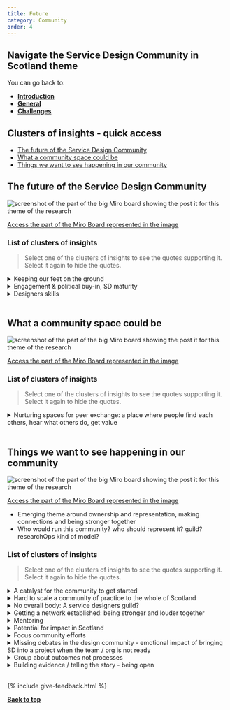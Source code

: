 ```yaml
---
title: Future
category: Community
order: 4
---
```


<div class="nav-panel">
   <h2>Navigate the Service Design Community in Scotland theme</h2>
   <p style="margin-bottom: 0">You can go back to:</p>
   <ul>
      <li><a href="/practitioner-stories/Community/intro"><strong>Introduction</strong></a></li>
            <li><a href="/practitioner-stories/Community/general"><strong>General</strong></a></li>
      <li><a href="/practitioner-stories/Community/challenges"><strong>Challenges</strong></a></li>
   </ul>
</div>

<h2 class="top-line">Clusters of insights - quick access</h2>

- [The future of the Service Design Community](#the-future-of-the-service-design-community)
- [What a community space could be](#what-a-community-space-could-be)
- [Things we want to see happening in our community](#things-we-want-to-see-happening-in-our-community)


<h2 class="top-line" id="the-future-of-the-service-design-community">The future of the Service Design Community</h2>

![screenshot of the part of the big Miro board showing the post it for this theme of the research](/practitioner-stories/images/Community/community-future.png)

<p><a href="https://miro.com/app/board/o9J_ldOzA14=/?moveToWidget=3074457352333735746&cot=14" target="_blank">Access the part of the Miro Board represented in the image</a></p>

### List of clusters of insights

> Select one of the clusters of insights to see the quotes supporting it. Select it again to hide the quotes.

 <details>
 <summary>Keeping our feet on the ground</summary>
 <ul>
    <li>Sometimes there are tendencies in service design circles to talk quite grandly, about grand ideas.  I think there is space for that, but we also need to keep our feet on the ground a little bit and make sure that what we‘re doing is practical and is actually improving things for people</li>
 </ul>
 </details>
  <details>
 <summary>Engagement & political buy-in, SD maturity</summary>
 <ul>
    <li>I think in the future is getting to this higher level of maturity with service design and getting much more engagement and that political buy-in as</li>
 </ul>
 </details>
  <details>
 <summary>Designers skills</summary>
 <ul>
    <li>I would like to see a sort of future fleet of service designers, who [are] all quite comfortable drawing and sharing stuff early, who understand how to work in an agile environment, because it so rare to work on a design project that isn’t also digital</li>
    <li>So, understanding how to work iteratively, start with an MVP, build up your ideas over time as you test things, and understand how that technical world can be converted into a design world. And the two can work alongside each other. I think an understanding of that methodology is pretty vital</li>
 </ul>
 </details>
<br>


<h2 class="top-line" id="what-a-community-space-could-be">What a community space could be</h2>

![screenshot of the part of the big Miro board showing the post it for this theme of the research](/practitioner-stories/images/Community/community-space-future.png)

<p><a href="https://miro.com/app/board/o9J_ldOzA14=/?moveToWidget=3074457352333740698&cot=14" target="_blank">Access the part of the Miro Board represented in the image</a></p>

### List of clusters of insights

> Select one of the clusters of insights to see the quotes supporting it. Select it again to hide the quotes.

 <details>
 <summary>Nurturing spaces for peer exchange: a place where people find each others, hear what others do, get value</summary>
 <ul>
    <li>Creating a kind of peer exchange market place, helping people feel safe and nurtured. It's less about giving them the thing they need, which might be a workbook or a training module, and more about creating that environment where people come, find each other and start to flourish and develop naturally as a network of people</li>
    <li>Be gently nudged by somebody or a group of people but not necessarily held so for example, there is a Slack group that's on the go, and for some people it's a really great place to find each other, DM each other. I think community management is needed in that space, but simple to keep the thing vibrant and informed, helping people get value from spending time in that space, that ultimately benefit the wider community in Scotland</li>
    <li>Need a space to bring people together occasionally, have some ritual around, have a library, you know. [...] I think if there was something with a feeling of shared ownership, that would be what I think the future should be</li>
    <li>It's very good to have just cross-organisational forums</li>
    <li>You end up having meetups, you end up having an agenda, is it a place where everyone connects? something you dip in and out of, something that becomes like an umbrella over your working practice. So I don't know how you would get there. I'm not saying these things are bad by the way. I think these things are really good, to have regular communities where you can go to</li>
 </ul>
 </details>
<br>


<h2 class="top-line" id="things-we-want-to-see-happening-in-our-community">Things we want to see happening in our community</h2>

![screenshot of the part of the big Miro board showing the post it for this theme of the research](/practitioner-stories/images/Community/community-want.png)

<p><a href="https://miro.com/app/board/o9J_ldOzA14=/?moveToWidget=3074457352333736533&cot=14" target="_blank">Access the part of the Miro Board represented in the image</a></p>

- Emerging theme around ownership and representation, making connections and being stronger together
- Who would run this community? who should represent it? guild? researchOps kind of model?

### List of clusters of insights

> Select one of the clusters of insights to see the quotes supporting it. Select it again to hide the quotes.

 <details>
 <summary>A catalyst for the community to get started</summary>
 <ul>
    <li>Somebody who is watching and listening as well, and just like keeping energy and people un-bored, making sure people are connecting otherwise they might have been missing something, and getting that kind of self managing thing, but it needs to be started, somehow by something or someone, but it doesn't necessarily needs to go on forever</li>
    <li>We would need someone who has an oversight of that community and listens and say 'ha! that's what happening over there and they don't know what's happening, so I'm going to link these guys up</li>
    <li>The community that Kara Kane manages in GDS, on her Slack, gov design, and also the ResearchOps community with Brigette Metzler, this is so well managed. But it's a group of people who takes responsibility for doing certain things, it's owned by everybody but nobody. That community is huge and the amount of information going through it, and what is inherent to that community is that kind of librarianship, some people who will really keep information managed really well. But there are so observant and they listen so well to the community that they know the sentiment, they know trending, what's coming up what the concerns are to respond to concerns that they see emerging, and the amount of information that people are sharing about their own work, about tools and techniques is just invaluable and that's been create because the culture of the space feels good to people. And it gives them value and they help run it</li>
 </ul>
 </details>
  <details>
 <summary>Hard to scale a community of practice to the whole of Scotland</summary>
 <ul>
    <li>Community of practice [...] are great, there is a small one I'm involved in, [...] starting small, prototyping small is one way to look at it. [...] We collaborate, [...] it's a combination of Slack, meeting [on video-calls] around a Miro board, as well as having a space where you can access someone else Miro board and you can look at it very quickly. But if you scale that up to a Scotland-wide prototype, it becomes a very messy Miro board or team. You need a government body that maintains what the uploads are. There are government bodies out there like SCVO (Scotland Council for Voluntary Organisation) for charities. But if it was everyone who is doing service design, I don't know what a government body would look like</li>
 </ul>
 </details>
  <details>
 <summary>No overall body: A service designers guild?</summary>
 <ul>
    <li>Can you centralise some of these things? I feel it’s quite organic at the moment and there are lots of different things, and it is quite interesting. You have things like the SErvice Design in Government conference, which is big and pulls lots of people. But there is no overall body... in the same way you would have an architecture’s guild</li>
 </ul>
 </details>
  <details>
 <summary>Getting a network established: being stronger and louder together</summary>
 <ul>
    <li>As a community we should focus on getting that network established and working because there is a strength in numbers and a lot of the public sector designers they are not on a high enough level to be able to effect change within their organisation or national where it is as a group you‘re much stronger to be able to do that or to get there collectively. It just helps people to get case studies, get joined-working, have a platform to shout louder about it</li>
 </ul>
 </details>
  <details>
 <summary>Mentoring</summary>
 <ul>
    <li>Could be a solution to lack of Services designers?</li>
    <li>You don't always know if people would want to be a mentor, or if they would have time, I think most people like to be asked but then, maybe don't always have the time for it, priorities-wise maybe it's not the best time, So I like the idea of that [...] platform where you can go and see who would like to be involved in that. I think it's a bit odd sometime to go to somebody and ask: "would you be my mentor?" ahahah it's like asking someone out on a date</li>
    <li>He was like why would you not just ask someone? because that's how you learn, it's a great thing to do! I love my mentors and I have different one for different purposes, but for some reason I was kind of struggling to do that myself</li>
    <li>What does that actually mean, for example with people that I mentor, sometime we just have a chat, and I don't really think I'm being that helpful in all honesty [...] They've asked me to be their mentor, and I'm happy to be but [...] there is not kind of guidelines of what that means and it's difficult to know how helpful you've been as well. Maybe there is something there as well, about what being a mentor means and how does that differ from being a coach or ...it's more of a social contract, you don't work with the person, they are not obliged to give up their time to spend with you</li>
 </ul>
 </details>
  <details>
 <summary>Potential for impact in Scotland</summary>
 <ul>
    <li>The impact we can have. There is so much going on there, which is about independent Scotland, like I think devolved benefits, different health care system, you know, just working with all the excellent policy that is out there to implement it. So yeah, I think that’s really where we can make an impact. I’m really interested in carbo-reductive service design practices at the moment as well. And I think in Scotland, with the agenda from the SNP about green economy I do think it is a massive, a huge space there to design more green ways of living</li>
    <li>Hopefully they [designers] will all return from London when they realise that Scotland is a nice place to live</li>
 </ul>
 </details>
  <details>
 <summary>Focus community efforts</summary>

 <ul>
    <li><strong>Community's response to briefs and tenders so we can push back when it doesn't feel right: </strong>The way people answer to tenders could be done in a different way to start to introduce ‘this is how I work’,  [...] to respond: "the way you're proposing doesn't feel good to us, because it doesn't include you in the process" or something on the citizen side doesn't feel good, but that can be really risky with rigid frameworks. [...] there almost need to be a collective endeavour to like: "hey guys!" maybe that's part of this community that we are talking about, to be responding differently to what we are being asked to do, because it doesn't line up very well. </li>
    <li><strong>post-covid, time for self-critique as we had stronger links to communities: I think during the time of COVID - where there are so many opportunities to talk about stronger links to communities and doing a lot better to be inclusive in everything we do - there could not be a better time to be critical about our own practice. As individual and our moral frameworks, but all the way up to like teams, organisations. To really questioning the things we do, celebrating the things we do, and turning a critical lens to the things we could do better.</strong></li>
    <li><strong>have a space for peer critique and reflection exposing others to the work we do: </strong> When you hear stories of people being exposed to user research for example. It's always life changing, always opens their eyes. So what if we take that up a level or two? I think I've seen it in the past, but not recently, getting help to write a tender for a designer, or the places you can go to get some eyes, and some critical reflection about what it is you've written</li>
    <li><strong>Improve digital offering, better online services that citizen feel comfortable to use: </strong> I think there is a big drive for us to be more digital, to have more digitally aware citizenship and drive more forward. I think that rather than being private sector / public sector / third sector, whatever, it more about digital and providing and ensuring digital services are integrated well and that people understand and are comfortable using those digital services <br>
    Most of the public sector is skint and most of the private sector is suffering. So how can we better develop and create digital services? better use them, better connect them, and design them in such a way that people can actually engage with them more on their terms. So I would say that digital focus, that joining things together and encouraging more use of digital services, turning internet users to digital citizens and what that looks like</li>
    <li></li>
 </ul>
 </details>
  <details>
 <summary>Missing debates in the design community - emotional impact of bringing SD into a project when the team / org is not ready</summary>
 <ul>
    <li>Service designers were being hired or commissioned, but the readiness of the team they were landing in was not there yet. I wonder how that  might have impacted people emotionally over the past few years</li>
    <li>Not all service design is human-centred, and sometimes that's ok. So I don't see that conversation happening as much as people saying they are participatory and they include people</li>
    <li>The emotional effort involved in bringing service design into a project, I don't know if we talk enough about the emotional impact of all of this on researchers and designers but also on the people who have been sort of working in 'usual' ways for a long time</li>
    <li><strong>Saviorism and the lack of discussion around reciprocity / value exchange with participants: </strong>  a kind of design saviorism and a real lack of critical discussion and dialog among designers about things like power privilege and even at a basic level when organising things like community based research workshop. In my experience, there wasn't anything there about: where you are going and who you are going to be with, and how we were inviting people to participate, if they were being given a fair value exchange for that time</li>
 </ul>
 </details>
  <details>
 <summary>Group about outcomes not processes</summary>
 <ul>
    <li>If you lead with the outcomes, it would be an interesting group. and work back from the success  stories. (and the failures too)</li>
    <li>A group that is all about the outcomes, the results of the design, the success stories, if you led with the outcomes instead of the process</li>
 </ul>
 </details>
  <details>
 <summary>Building evidence / telling the story - being open</summary>
 <ul>
    <li>Users are going to be engaged in that process and we know that it is our researchers that are in there doing that for them, and we are able to go and tell that story across the piece, and say, well actually this is what it looks like. To me, that’s what the platform looks like, its real delivery in really complex and difficult environments in government. It is not just designers hiding somewhere having conversations. Which I think we need, cause we need to have moral support, and we need to be able to facilitate the reuse element and the knowledge exchange</li>
 </ul>
 </details>
<br>

{% include give-feedback.html %}

<p><a href="#"><strong>Back to top</strong></a></p>

